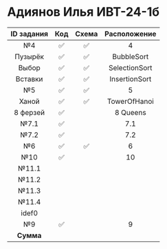 # Адиянов Илья ИВТ-24-1б  
| ID задания | Код | Схема | Расположение |                                                 
| :----: | :----: | :----: | :----: |
| №4 | ✅ | ✅ | 4 |
| Пузырёк | ✅ | ✅ | BubbleSort |
| Выбор | ✅ | ✅ | SelectionSort |
| Вставки | ✅ | ✅ | InsertionSort |
| №5 | ✅ | ✅ | 5 |
| Ханой | ✅ | ✅ | TowerOfHanoi |
| 8 ферзей | ✅ |  | 8 Queens |
| №7.1 | ✅ |  | 7.1 |
| №7.2 | ✅ |  | 7.2 |
| №6 | ✅ | ✅ | 6 |
| №10 | ✅ |  | 10 |
| №11.1 |  |  |  |
| №11.2 |  |  |  |
| №11.3 |  |  |  |
| №11.4 |  |  |  |
| idef0 |  |  |  |
| №9 | ✅ |  | 9 |
| **Сумма** |  |  |  |
